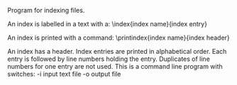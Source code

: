Program for indexing files.

An index is labelled in a text with a:
\index{index name}{index entry}

An index is printed with a command:
\printindex{index name}{index header}

An index has a header. Index entries are printed in alphabetical order. Each
entry is followed by line numbers holding the entry. Duplicates of line numbers
for one entry are not used. This is a command line program with switches:
-i input text file
-o output file
